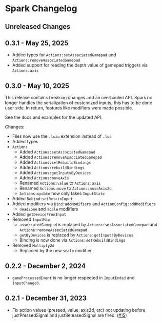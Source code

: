 # Spark Changelog

## Unreleased Changes

## 0.3.1 - May 25, 2025
* Added types for `Actions:setAssociatedGamepad` and `Actions:removeAssociatedGamepad`
* Added support for reading the depth value of gamepad triggers via `Actions:axis`

## 0.3.0 - May 10, 2025
This release contains breaking changes and an overhauled API.
Spark no longer handles the serialization of customized inputs, this has to be done user side.
In return, features like modifiers were made possible.

See the docs and examples for the updated API.

Changes:
* Files now use the `.luau` extension instead of `.lua`
* Added types
* `Actions`
    * Added `Actions:setAssociatedGamepad`
    * Added `Actions:removeAssociatedGamepad`
    * Added `Actions:setRebuildBindings`
    * Added `Actions:rebuildBindings`
    * Added `Actions:getInputsByDevices`
    * Added `Actions:moveAxis`
    * Renamed `Actions:value` to `Actions:axis`
    * Renamed `Actions:move` to `Actions:moveAxis2d`
    * `Actions:update` now only takes `InputState`
* Added `Rebind:setRetainInput`
* Added modifiers via `Bind:addModifiers` and `ActionConfig:addModifiers`
    * `deadZone` and `scale` modifiers
* Added `getDeviceFromInput`
* Removed `InputMap`
  * `associatedGamepad` is replaced by `Actions:setAssociatedGamepad` and `Actions:removeAssociatedGamepad`
  * `getByDevices` is replaced by `Actions:getInputsByDevices`
  * Binding is now done via `Actions:setRebuildBindings`
* Removed `Multiply2d`
  * Replaced by the new `scale` modifier

## 0.2.2 - December 2, 2024
* `gameProcessedEvent` is no longer respected in `InputEnded` and `InputChanged`.

## 0.2.1 - December 31, 2023
* Fix action values (pressed, value, axis2d, etc) not updating before justPressedSignal and justReleasedSignal are fired. ([#15])

[#15]: https://github.com/nezuo/spark/pull/15
